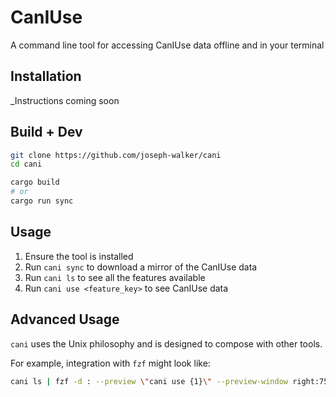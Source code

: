 # CanIUse

A command line tool for accessing CanIUse data offline and in your terminal

## Installation

_Instructions coming soon

## Build + Dev

```bash
git clone https://github.com/joseph-walker/cani
cd cani

cargo build
# or
cargo run sync
````

## Usage

1) Ensure the tool is installed
2) Run `cani sync` to download a mirror of the CanIUse data
3) Run `cani ls` to see all the features available
4) Run `cani use <feature_key>` to see CanIUse data

## Advanced Usage

`cani` uses the Unix philosophy and is designed to compose with other tools.

For example, integration with `fzf` might look like:

```bash
cani ls | fzf -d : --preview \"cani use {1}\" --preview-window right:75%:wrap
```
